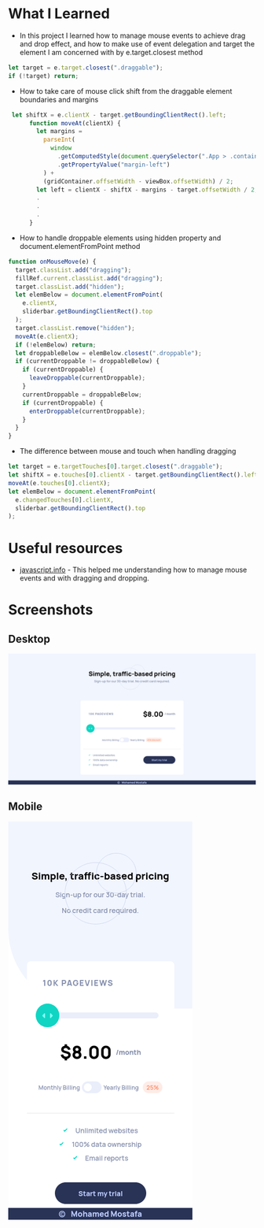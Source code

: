 # What I Learned

- In this project I learned how to manage mouse events to achieve drag and drop effect, and how to make use of event delegation and target the element I am concerned with by e.target.closest method

```js
let target = e.target.closest(".draggable");
if (!target) return;
```

- How to take care of mouse click shift from the draggable element boundaries and margins

```js
 let shiftX = e.clientX - target.getBoundingClientRect().left;
      function moveAt(clientX) {
        let margins =
          parseInt(
            window
              .getComputedStyle(document.querySelector(".App > .container"))
              .getPropertyValue("margin-left")
          ) +
          (gridContainer.offsetWidth - viewBox.offsetWidth) / 2;
        let left = clientX - shiftX - margins - target.offsetWidth / 2;
        .
        .
        .
      }
```

- How to handle droppable elements using hidden property and document.elementFromPoint method

```js
function onMouseMove(e) {
  target.classList.add("dragging");
  fillRef.current.classList.add("dragging");
  target.classList.add("hidden");
  let elemBelow = document.elementFromPoint(
    e.clientX,
    sliderbar.getBoundingClientRect().top
  );
  target.classList.remove("hidden");
  moveAt(e.clientX);
  if (!elemBelow) return;
  let droppableBelow = elemBelow.closest(".droppable");
  if (currentDroppable != droppableBelow) {
    if (currentDroppable) {
      leaveDroppable(currentDroppable);
    }
    currentDroppable = droppableBelow;
    if (currentDroppable) {
      enterDroppable(currentDroppable);
    }
  }
}
```

- The difference between mouse and touch when handling dragging

```js
let target = e.targetTouches[0].target.closest(".draggable");
let shiftX = e.touches[0].clientX - target.getBoundingClientRect().left;
moveAt(e.touches[0].clientX);
let elemBelow = document.elementFromPoint(
  e.changedTouches[0].clientX,
  sliderbar.getBoundingClientRect().top
);
```

# Useful resources

- [javascript.info](https://javascript.info/event-details) - This helped me understanding how to manage mouse events and with dragging and dropping.

# Screenshots

## Desktop

![](./src/assets/screenshotDesktop.png)

## Mobile

![](./src/assets/screenshotMobile.png)
